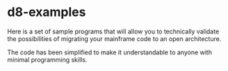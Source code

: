 # d8-examples

Here is a set of sample programs that will allow you to technically validate the possibilities of migrating your mainframe code to an open architecture.

The code has been simplified to make it understandable to anyone with minimal programming skills.